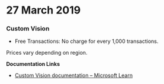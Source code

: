 # 27 March 2019

### Custom Vision

- Free Transactions: No charge for every 1,000 transactions.

Prices vary depending on region.

**Documentation Links**
- [Custom Vision documentation – Microsoft Learn](https://learn.microsoft.com/en-us/azure/cognitive-services/custom-vision-service/overview)